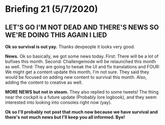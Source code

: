 # Briefing 21 (5/7/2020)

## LET'S GO I'M NOT DEAD AND THERE'S NEWS SO WE'RE DOING THIS AGAIN I LIED

**Ok so survival is out yay.** Thanks devpeople it looks very good.

**News.** Ok so basically, we got some news today. First: There will be a lot of bufixes this month. Second: Challengemode will be relaunched this month as well. Third: They are going to tweak the UI and fix translations and FOUR: We might get a content update this month, I'm not sure. They said they would be focused on adding new content to survival this month. Also, adding the content to creative as well.

**MORE NEWS but not in steam.** They also replied to some tweets! The thing near the cockpit is a future update (Probably lore logbook), and they seem interested into looking into consoles right now (yay).

**Ok so I'll probably not post that much now because we have survival and there's not much news but I'll keep you all informed. Bye!**

